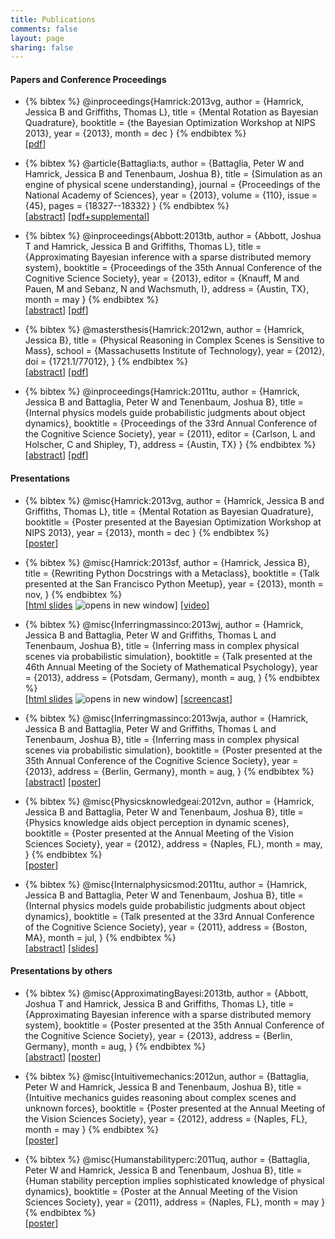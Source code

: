 ```yaml
---
title: Publications
comments: false
layout: page
sharing: false
---
```


#### Papers and Conference Proceedings

* {% bibtex %}
@inproceedings{Hamrick:2013vg,
author = {Hamrick, Jessica B and Griffiths, Thomas L},
title = {Mental Rotation as Bayesian Quadrature},
booktitle = {the Bayesian Optimization Workshop at NIPS 2013},
year = {2013},
month = dec
}
{% endbibtex %}  
[[pdf](/publications/pdf/Hamrick2013-Mental_Rotation_as_Bayesian_Quadra.pdf)]

* {% bibtex %}
@article{Battaglia:ts,
author = {Battaglia, Peter W and Hamrick, Jessica B and Tenenbaum, Joshua B},
title = {Simulation as an engine of physical scene understanding},
journal = {Proceedings of the National Academy of Sciences},
year = {2013},
volume = {110},
issue = {45},
pages = {18327--18332}
}
{% endbibtex %}  
[[abstract](http://www.pnas.org/content/110/45/18327.abstract)]
[[pdf+supplemental](/publications/pdf/Battaglia2013-Simulation_as_an_engine_of_physi.pdf)]

* {% bibtex %}
@inproceedings{Abbott:2013tb,
author = {Abbott, Joshua T and Hamrick, Jessica B and Griffiths, Thomas L},
title = {Approximating Bayesian inference with a sparse distributed memory system},
booktitle = {Proceedings of the 35th Annual Conference of the Cognitive Science Society},
year = {2013},
editor = {Knauff, M and Pauen, M and Sebanz, N and Wachsmuth, I},
address = {Austin, TX},
month = may
}
{% endbibtex %}  
[[abstract](http://mindmodeling.org/cogsci2013/papers/0316/index.html)]
[[pdf](http://mindmodeling.org/cogsci2013/papers/0316/paper0316.pdf)]

* {% bibtex %}
@mastersthesis{Hamrick:2012wn,
author = {Hamrick, Jessica B},
title = {Physical Reasoning in Complex Scenes is Sensitive to Mass},
school = {Massachusetts Institute of Technology},
year = {2012},
doi = {1721.1/77012},
}
{% endbibtex %}  
[[abstract](http://dspace.mit.edu/handle/1721.1/77012)]
[[pdf](/publications/pdf/Hamrick2012-Physical_Reasoning_in_Complex_Scen.pdf)]

* {% bibtex %}
@inproceedings{Hamrick:2011tu,
author = {Hamrick, Jessica B and Battaglia, Peter W and Tenenbaum, Joshua B},
title = {Internal physics models guide probabilistic judgments about object dynamics},
booktitle = {Proceedings of the 33rd Annual Conference of the Cognitive Science Society},
year = {2011},
editor = {Carlson, L and Holscher, C and Shipley, T},
address = {Austin, TX}
}
{% endbibtex %}  
[[abstract](http://mindmodeling.org/cogsci2011/papers/0350/index.html)]
[[pdf](http://mindmodeling.org/cogsci2011/papers/0350/paper0350.pdf)]

#### Presentations

* {% bibtex %}
@misc{Hamrick:2013vg,
author = {Hamrick, Jessica B and Griffiths, Thomas L},
title = {Mental Rotation as Bayesian Quadrature},
booktitle = {Poster presented at the Bayesian Optimization Workshop at NIPS 2013},
year = {2013},
month = dec
}
{% endbibtex %}  
[[poster](http://figshare.com/articles/Mental_Rotation_as_Bayesian_Quadrature/900394)]

* {% bibtex %}
@misc{Hamrick:2013sf,
author = {Hamrick, Jessica B},
title = {Rewriting Python Docstrings with a Metaclass},
booktitle = {Talk presented at the San Francisco Python Meetup},
year = {2013},
month = nov,
}
{% endbibtex %}  
[<a href="/publications/slides/sfpython2013/metaclasses-slides.slides.html?transition=none" target="_blank">html slides</a> <img src="/images/external.png" alt="opens in new window" class="external" />]
[[video](https://www.youtube.com/watch?v=ZrUIRSVv1gw)]

* {% bibtex %}
@misc{Inferringmassinco:2013wj,
author = {Hamrick, Jessica B and Battaglia, Peter W and Griffiths, Thomas L and Tenenbaum, Joshua B},
title = {Inferring mass in complex physical scenes via probabilistic simulation},
booktitle = {Talk presented at the 46th Annual Meeting of the Society of Mathematical Psychology},
year = {2013},
address = {Potsdam, Germany},
month = aug,
}
{% endbibtex %}  
[<a href="/publications/slides/mathpsych2013/mathpsych2013-slides.slides.html?transition=none" target="_blank">html slides</a> <img src="/images/external.png" alt="opens in new window" class="external" />]
[[screencast](http://figshare.com/articles/Inferring_mass_in_complex_physical_scenes_via_probabilistic_simulation/768506)]

* {% bibtex %}
@misc{Inferringmassinco:2013wja,
author = {Hamrick, Jessica B and Battaglia, Peter W and Griffiths, Thomas L and Tenenbaum, Joshua B},
title = {Inferring mass in complex physical scenes via probabilistic simulation},
booktitle = {Poster presented at the 35th Annual Conference of the Cognitive Science Society},
year = {2013},
address = {Berlin, Germany},
month = aug,
}
{% endbibtex %}  
[[abstract](http://mindmodeling.org/cogsci2013/papers/0778/index.html)]
[[poster](http://figshare.com/articles/Inferring_mass_in_complex_physical_scenes_via_probabilistic_simulation/768445)]

* {% bibtex %}
@misc{Physicsknowledgeai:2012vn,
author = {Hamrick, Jessica B and Battaglia, Peter W and Tenenbaum, Joshua B},
title = {Physics knowledge aids object perception in dynamic scenes},
booktitle = {Poster presented at the Annual Meeting of the Vision Sciences Society},
year = {2012},
address = {Naples, FL},
month = may,
}
{% endbibtex %}  
[[poster](http://figshare.com/articles/Physical_reasoning_in_complex_scenes_is_sensitive_to_mass/768510)]

* {% bibtex %}
@misc{Internalphysicsmod:2011tu,
author = {Hamrick, Jessica B and Battaglia, Peter W and Tenenbaum, Joshua B},
title = {Internal physics models guide probabilistic judgments about object dynamics},
booktitle = {Talk presented at the 33rd Annual Conference of the Cognitive Science Society},
year = {2011},
address = {Boston, MA},
month = jul,
}
{% endbibtex %}  
[[abstract](http://mindmodeling.org/cogsci2011/papers/0350/index.html)]
[[slides](http://figshare.com/articles/Intuitive_physics_judgments_guided_by_probabilistic_dynamics_model/768508)]

#### Presentations by others

* {% bibtex %}
@misc{ApproximatingBayesi:2013tb,
author = {Abbott, Joshua T and Hamrick, Jessica B and Griffiths, Thomas L},
title = {Approximating Bayesian inference with a sparse distributed memory system},
booktitle = {Poster presented at the 35th Annual Conference of the Cognitive Science Society},
year = {2013},
address = {Berlin, Germany},
month = aug,
}
{% endbibtex %}  
[[abstract](http://mindmodeling.org/cogsci2013/papers/0316/index.html)]
[[poster](http://figshare.com/articles/Approximating_Bayesian_inference_with_a_sparse_distributed_memory_system/768509)]

* {% bibtex %}
@misc{Intuitivemechanics:2012un,
author = {Battaglia, Peter W and Hamrick, Jessica B and Tenenbaum, Joshua B},
title = {Intuitive mechanics guides reasoning about complex scenes and unknown forces},
booktitle = {Poster presented at the Annual Meeting of the Vision Sciences Society},
year = {2012},
address = {Naples, FL},
month = may
}
{% endbibtex %}  
[[poster](/publications/pdf/Battaglia2012-Intuitive_mechanics_guides_reaso.pdf)]

* {% bibtex %}
@misc{Humanstabilityperc:2011uq,
author = {Battaglia, Peter W and Hamrick, Jessica B and Tenenbaum, Joshua B},
title = {Human stability perception implies sophisticated knowledge of physical dynamics},
booktitle = {Poster at the Annual Meeting of the Vision Sciences Society},
year = {2011},
address = {Naples, FL},
month = may
}
{% endbibtex %}  
[[poster](/publications/pdf/Battaglia2011-Human_stability_perception_impli.pdf)]
